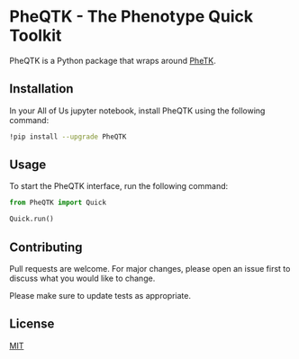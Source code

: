 # PheQTK - The Phenotype Quick Toolkit

PheQTK is a Python package that wraps around [PheTK](https://github.com/nhgritctran/PheTK). 

## Installation

In your All of Us jupyter notebook, install PheQTK using the following command:

```bash
!pip install --upgrade PheQTK 
```

## Usage

To start the PheQTK interface, run the following command:

```python
from PheQTK import Quick

Quick.run()
```

## Contributing

Pull requests are welcome. For major changes, please open an issue first
to discuss what you would like to change.

Please make sure to update tests as appropriate.

## License

[MIT](https://choosealicense.com/licenses/mit/)